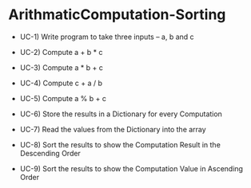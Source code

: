 # ArithmaticComputation-Sorting

* UC-1) Write program to take three inputs – a, b and c

* UC-2) Compute a + b * c  

* UC-3) Compute a * b + c  

* UC-4) Compute c + a / b  

* UC-5) Compute a % b + c  

* UC-6) Store the results in a Dictionary for every Computation  

* UC-7) Read the values from the Dictionary into the array  

* UC-8) Sort the results to show the Computation Result in the Descending Order  

* UC-9) Sort the results to show the Computation Value in Ascending Order
